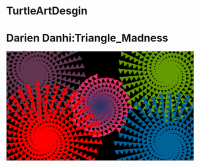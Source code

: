 # TurtleArtDesgin
<h1>Darien Danhi:Triangle_Madness</h1>
<img src="https://github.com/DarienDanhi/TurtleArtDesgin/blob/master/Triangles.PNG">
